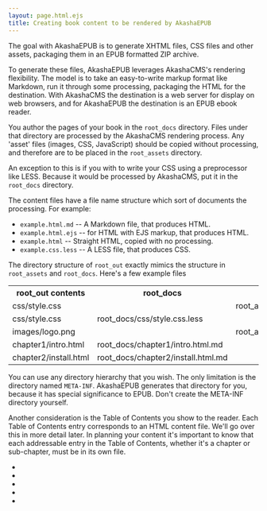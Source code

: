 ```yaml
---
layout: page.html.ejs
title: Creating book content to be rendered by AkashaEPUB 
---
```


The goal with AkashaEPUB is to generate XHTML files, CSS files and other assets, packaging them in an EPUB formatted ZIP archive.

To generate these files, AkashaEPUB leverages AkashaCMS's rendering flexibility.  The model is to take an easy-to-write markup format like Markdown, run it through some processing, packaging the HTML for the destination.  With AkashaCMS the destination is a web server for display on web browsers, and for AkashaEPUB the destination is an EPUB ebook reader.

You author the pages of your book in the `root_docs` directory.  Files under that directory are processed by the AkashaCMS rendering process.  Any 'asset' files (images, CSS, JavaScript) should be copied without processing, and therefore are to be placed in the `root_assets` directory.

An exception to this is if you with to write your CSS using a preprocessor like LESS.  Because it would be processed by AkashaCMS, put it in the `root_docs` directory.

The content files have a file name structure which sort of documents the processing.  For example:
* `example.html.md` -- A Markdown file, that produces HTML.
* `example.html.ejs` -- for HTML with EJS markup, that produces HTML.
* `example.html` -- Straight HTML, copied with no processing.
* `example.css.less` -- A LESS file, that produces CSS.

The directory structure of `root_out` exactly mimics the structure in `root_assets` and `root_docs`.  Here's a few example files

<table>
<tr><th>root_out contents </th><th> root_docs </th><th> root_assets</th></tr>

<tr><td>css/style.css </td><td>   </td><td> root_assets/css/style.css </td></tr>
<tr><td>css/style.css     </td><td> root_docs/css/style.css.less </td><td>  </td></tr>
<tr><td>images/logo.png   </td><td>       </td><td> root_assets/images/logo.png </td></tr>
<tr><td>chapter1/intro.html </td><td> root_docs/chapter1/intro.html.md </td><td>  </td></tr>
<tr><td>chapter2/install.html </td><td> root_docs/chapter2/install.html.md </td><td>  </td></tr>
</table>

You can use any directory hierarchy that you wish.  The only limitation is the directory named `META-INF`.  AkashaEPUB generates that directory for you, because it has special significance to EPUB.  Don't create the META-INF directory yourself.

Another consideration is the Table of Contents you show to the reader.  Each Table of Contents entry corresponds to an HTML content file.  We'll go over this in more detail later.  In planning your content it's important to know that each addressable entry in the Table of Contents, whether it's a chapter or sub-chapter, must be in its own file.

* [](3a-document-format.html)
* [](3b-metadata.html)
* [](3c-content-markup.html)
* [](3d-rendering.html)
* [](3e-html5-structure.html)


